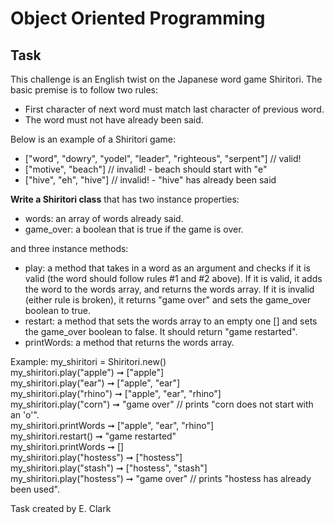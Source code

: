 # Object Oriented Programming
## Task

This challenge is an English twist on the Japanese word game Shiritori. The basic premise is to follow two rules:
- First character of next word must match last character of previous word.
- The word must not have already been said.

Below is an example of a Shiritori game:
- ["word", "dowry", "yodel", "leader", "righteous", "serpent"]  // valid!
- ["motive", "beach"]  // invalid! - beach should start with "e"
- ["hive", "eh", "hive"]  // invalid! - "hive" has already been said


**Write a Shiritori class** that has two instance properties:
- words: an array of words already said.
- game_over: a boolean that is true if the game is over.


and three instance methods:
- play: a method that takes in a word as an argument and checks if it is valid (the word should follow rules #1 and #2 above).
        If it is valid, it adds the word to the words array, and returns the words array.
        If it is invalid (either rule is broken), it returns "game over" and sets the game_over boolean to true.
- restart: a method that sets the words array to an empty one [] and sets the game_over boolean to false. It should return "game restarted".
- printWords: a method that returns the words array.

Example:
my_shiritori = Shiritori.new() <br>
my_shiritori.play("apple") ➞ ["apple"] <br>
my_shiritori.play("ear") ➞ ["apple", "ear"] <br>
my_shiritori.play("rhino") ➞ ["apple", "ear", "rhino"] <br>
my_shiritori.play("corn") ➞ "game over" // prints "corn does not start with an 'o'". <br>
my_shiritori.printWords ➞  ["apple", "ear", "rhino"] <br>
my_shiritori.restart() ➞ "game restarted" <br>
my_shiritori.printWords ➞ [] <br>
my_shiritori.play("hostess") ➞ ["hostess"] <br>
my_shiritori.play("stash") ➞ ["hostess", "stash"] <br>
my_shiritori.play("hostess") ➞ "game over" // prints "hostess has already been used". <br>

Task created by E. Clark